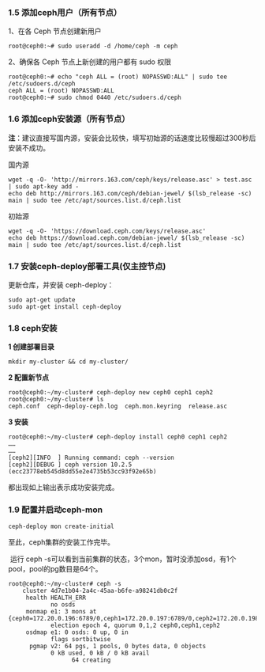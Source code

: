 ### 1.5 添加ceph用户（所有节点）

1、在各 Ceph 节点创建新用户

```
root@ceph0:~# sudo useradd -d /home/ceph -m ceph
```

2、确保各 Ceph 节点上新创建的用户都有 sudo 权限

```
root@ceph0:~# echo "ceph ALL = (root) NOPASSWD:ALL" | sudo tee /etc/sudoers.d/ceph
ceph ALL = (root) NOPASSWD:ALL
root@ceph0:~# sudo chmod 0440 /etc/sudoers.d/ceph 
```

### 1.6 添加ceph安装源（所有节点）

**注**：建议直接写国内源，安装会比较快，填写初始源的话速度比较慢超过300秒后安装不成功。

国内源

```
wget -q -O- 'http://mirrors.163.com/ceph/keys/release.asc' > test.asc | sudo apt-key add -
echo deb http://mirrors.163.com/ceph/debian-jewel/ $(lsb_release -sc) main | sudo tee /etc/apt/sources.list.d/ceph.list
```

初始源

```
wget -q -O- 'https://download.ceph.com/keys/release.asc' 
echo deb https://download.ceph.com/debian-jewel/ $(lsb_release -sc) main | sudo tee /etc/apt/sources.list.d/ceph.list
```

### 1.7 安装ceph-deploy部署工具(仅主控节点)

更新仓库，并安装 ceph-deploy：

```
sudo apt-get update
sudo apt-get install ceph-deploy
```

### 1.8 ceph安装

**1 创建部署目录**

```
mkdir my-cluster && cd my-cluster/
```

**2 配置新节点**

```
root@ceph0:~/my-cluster# ceph-deploy new ceph0 ceph1 ceph2
root@ceph0:~/my-cluster# ls
ceph.conf  ceph-deploy-ceph.log  ceph.mon.keyring  release.asc
```

**3 安装**

```
root@ceph0:~/my-cluster# ceph-deploy install ceph0 ceph1 ceph2
……
……
[ceph2][INFO  ] Running command: ceph --version
[ceph2][DEBUG ] ceph version 10.2.5 (ecc23778eb545d8dd55e2e4735b53cc93f92e65b)
```

都出现如上输出表示成功安装完成。

### 1.9 配置并启动ceph-mon

```
ceph-deploy mon create-initial
```

至此，ceph集群的安装工作完毕。

​	运行 ceph -s可以看到当前集群的状态，3个mon，暂时没添加osd，有1个pool，pool的pg数目是64个。

```
root@ceph0:~/my-cluster# ceph -s
    cluster 4d7e1b04-2a4c-45aa-b6fe-a98241db0c2f
     health HEALTH_ERR
            no osds
     monmap e1: 3 mons at {ceph0=172.20.0.196:6789/0,ceph1=172.20.0.197:6789/0,ceph2=172.20.0.198:6789/0}
            election epoch 4, quorum 0,1,2 ceph0,ceph1,ceph2
     osdmap e1: 0 osds: 0 up, 0 in
            flags sortbitwise
      pgmap v2: 64 pgs, 1 pools, 0 bytes data, 0 objects
            0 kB used, 0 kB / 0 kB avail
                  64 creating
```